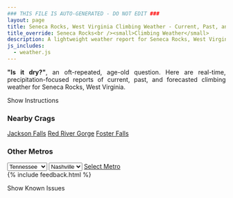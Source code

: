 ```yaml
---
### THIS FILE IS AUTO-GENERATED - DO NOT EDIT ###
layout: page
title: Seneca Rocks, West Virginia Climbing Weather - Current, Past, and Forecasted Report
title_override: Seneca Rocks<br /><small>Climbing Weather</small>
description: A lightweight weather report for Seneca Rocks, West Virginia. Optimized for slow internet connections.
js_includes:
  - weather.js
---
```


<section class="measure center lh-copy f5-ns f6 ph2 mv4" style="text-align: justify;">
<strong>"Is it dry?"</strong>, an oft-repeated, age-old question. Here are real-time,
precipitation-focused reports of current, past, and forecasted climbing weather for Seneca Rocks, West Virginia.
</section>

<p id="settings-toggle" class="mw5 b center tc hover-light-red black-70 pointer">Show Instructions</p>
<section id="settings" class="overflow-hidden" style="display:none;">
    <div class="mv2 ph2 center">
        <div class="fn f6 tc pv2">
            <p class="measure lh-copy center"><strong>Show/hide hourly forecasts</strong> by clicking the desired day.</p>
            <hr class="mw5 p0 mv2 o-60 b0 bt b--light-red light-red bg-light-red">
            <p class="measure lh-copy center"><strong>Current and Past conditions</strong> are measured by the nearest weather station. <strong>Forecast conditions</strong> are calculated and polled separately.</p>
            <hr class="mw5 p0 mv2 o-60 b0 bt b--light-red light-red bg-light-red">
            <p class="measure lh-copy center"><strong>Having issues?</strong> Try <a id="clear-cache" class="no-underline relative fancy-link light-red hover-light-red" href="#">clearing the local cache</a>.</p>
            <hr class="mw5 p0 mv2 o-60 b0 bt b--light-red light-red bg-light-red">
            <p class="measure lh-copy center">Weather data sourced from <a class="no-underline fancy-link relative light-red" target="_blank" href="https://www.weather.gov/documentation/services-web-api">weather.gov</a>.</p>
        </div>
    </div>
</section>
<section id="weather" data-crag="seneca-rocks-west-virginia" class="mv4-ns mv3 ph2 center"></section>
<section id="nearby" class="tc lh-copy">
  <h3>Nearby Crags</h3>
<a class="nowrap no-underline fancy-link relative light-red mh3" href="/crags/jackson-falls-illinois-weather.html">Jackson Falls</a>
<a class="nowrap no-underline fancy-link relative light-red mh3" href="/crags/red-river-gorge-kentucky-weather.html">Red River Gorge</a>
<a class="nowrap no-underline fancy-link relative light-red mh3" href="/crags/foster-falls-tennessee-weather.html">Foster Falls</a>
</section>
<section id="nearby" class="tc lh-copy">
  <h3>Other Metros</h3>
  <select class="ma1 bg-near-white pa2" id="stateSel">
    <option value="Texas">Texas</option>
    <option value="Washington">Washington</option>
    <option value="Colorado">Colorado</option>
    <option value="Tennessee" selected>Tennessee</option>
    <option value="Utah">Utah</option>
    <option value="California">California</option>
  </select>
  <select class="ma1 bg-near-white pa2" id="citySel">
    <option value="Nashville" selected>Nashville</option>
  </select>
  <a id="selectMetro" class="f6 link dim ph3 pv2 ma1 dib white bg-light-red" href="/crags/nashville-tennessee-weather.html">Select Metro</a>
  <script>
    var states = [];
    states["Texas"] = "Austin"
    states["Washington"] = "Seattle"
    states["Colorado"] = "Denver"
    states["Tennessee"] = "Nashville"
    states["Utah"] = "Salt Lake City"
    states["California"] = "San Francisco|Los Angeles"
  </script>
</section>
{% include feedback.html %}
<p id="issues-toggle" class="mw5 b center tc hover-light-red black-70 pointer">Show Known Issues</p>
<section id="issues" class="overflow-hidden tc f6">
</section>

<script>
  var weekly_LWX_14_57 = null
  var hourly_LWX_14_57 = {"@context":["https://geojson.org/geojson-ld/geojson-context.jsonld",{"@version":"1.1","wx":"https://api.weather.gov/ontology#","geo":"http://www.opengis.net/ont/geosparql#","unit":"http://codes.wmo.int/common/unit/","@vocab":"https://api.weather.gov/ontology#"}],"type":"Feature","geometry":{"type":"Polygon","coordinates":[[[-79.3972496,38.8393141],[-79.40051389999999,38.8173131],[-79.37227449999999,38.8147678],[-79.36900429999999,38.8367685],[-79.3972496,38.8393141]]]},"properties":{"updated":"2021-12-06T08:31:29+00:00","units":"us","forecastGenerator":"HourlyForecastGenerator","generatedAt":"2021-12-06T08:46:52+00:00","updateTime":"2021-12-06T08:31:29+00:00","validTimes":"2021-12-06T02:00:00+00:00/P7DT23H","elevation":{"unitCode":"wmoUnit:m","value":631.8504},"periods":[{"number":1,"name":"","startTime":"2021-12-06T03:00:00-05:00","endTime":"2021-12-06T04:00:00-05:00","isDaytime":false,"temperature":47,"temperatureUnit":"F","temperatureTrend":null,"windSpeed":"10 mph","windDirection":"S","icon":"https://api.weather.gov/icons/land/night/rain_showers,20?size=small","shortForecast":"Isolated Rain Showers","detailedForecast":""},{"number":2,"name":"","startTime":"2021-12-06T04:00:00-05:00","endTime":"2021-12-06T05:00:00-05:00","isDaytime":false,"temperature":48,"temperatureUnit":"F","temperatureTrend":null,"windSpeed":"10 mph","windDirection":"SW","icon":"https://api.weather.gov/icons/land/night/rain_showers,30?size=small","shortForecast":"Scattered Rain Showers","detailedForecast":""},{"number":3,"name":"","startTime":"2021-12-06T05:00:00-05:00","endTime":"2021-12-06T06:00:00-05:00","isDaytime":false,"temperature":49,"temperatureUnit":"F","temperatureTrend":null,"windSpeed":"10 mph","windDirection":"SW","icon":"https://api.weather.gov/icons/land/night/rain_showers,30?size=small","shortForecast":"Scattered Rain Showers","detailedForecast":""},{"number":4,"name":"","startTime":"2021-12-06T06:00:00-05:00","endTime":"2021-12-06T07:00:00-05:00","isDaytime":true,"temperature":50,"temperatureUnit":"F","temperatureTrend":null,"windSpeed":"10 mph","windDirection":"SW","icon":"https://api.weather.gov/icons/land/day/rain_showers,30?size=small","shortForecast":"Scattered Rain Showers","detailedForecast":""},{"number":5,"name":"","startTime":"2021-12-06T07:00:00-05:00","endTime":"2021-12-06T08:00:00-05:00","isDaytime":true,"temperature":52,"temperatureUnit":"F","temperatureTrend":null,"windSpeed":"10 mph","windDirection":"SW","icon":"https://api.weather.gov/icons/land/day/rain_showers,30?size=small","shortForecast":"Chance Rain Showers","detailedForecast":""},{"number":6,"name":"","startTime":"2021-12-06T08:00:00-05:00","endTime":"2021-12-06T09:00:00-05:00","isDaytime":true,"temperature":53,"temperatureUnit":"F","temperatureTrend":null,"windSpeed":"13 mph","windDirection":"SW","icon":"https://api.weather.gov/icons/land/day/rain_showers,30?size=small","shortForecast":"Chance Rain Showers","detailedForecast":""},{"number":7,"name":"","startTime":"2021-12-06T09:00:00-05:00","endTime":"2021-12-06T10:00:00-05:00","isDaytime":true,"temperature":55,"temperatureUnit":"F","temperatureTrend":null,"windSpeed":"15 mph","windDirection":"SW","icon":"https://api.weather.gov/icons/land/day/rain_showers,30?size=small","shortForecast":"Chance Rain Showers","detailedForecast":""},{"number":8,"name":"","startTime":"2021-12-06T10:00:00-05:00","endTime":"2021-12-06T11:00:00-05:00","isDaytime":true,"temperature":57,"temperatureUnit":"F","temperatureTrend":null,"windSpeed":"16 mph","windDirection":"SW","icon":"https://api.weather.gov/icons/land/day/rain_showers,80?size=small","shortForecast":"Rain Showers","detailedForecast":""},{"number":9,"name":"","startTime":"2021-12-06T11:00:00-05:00","endTime":"2021-12-06T12:00:00-05:00","isDaytime":true,"temperature":60,"temperatureUnit":"F","temperatureTrend":null,"windSpeed":"16 mph","windDirection":"SW","icon":"https://api.weather.gov/icons/land/day/rain_showers,80?size=small","shortForecast":"Rain Showers","detailedForecast":""},{"number":10,"name":"","startTime":"2021-12-06T12:00:00-05:00","endTime":"2021-12-06T13:00:00-05:00","isDaytime":true,"temperature":61,"temperatureUnit":"F","temperatureTrend":null,"windSpeed":"15 mph","windDirection":"SW","icon":"https://api.weather.gov/icons/land/day/rain_showers,80?size=small","shortForecast":"Rain Showers","detailedForecast":""},{"number":11,"name":"","startTime":"2021-12-06T13:00:00-05:00","endTime":"2021-12-06T14:00:00-05:00","isDaytime":true,"temperature":61,"temperatureUnit":"F","temperatureTrend":null,"windSpeed":"14 mph","windDirection":"SW","icon":"https://api.weather.gov/icons/land/day/rain_showers,80?size=small","shortForecast":"Rain Showers","detailedForecast":""},{"number":12,"name":"","startTime":"2021-12-06T14:00:00-05:00","endTime":"2021-12-06T15:00:00-05:00","isDaytime":true,"temperature":58,"temperatureUnit":"F","temperatureTrend":null,"windSpeed":"14 mph","windDirection":"W","icon":"https://api.weather.gov/icons/land/day/rain_showers,80?size=small","shortForecast":"Rain Showers","detailedForecast":""},{"number":13,"name":"","startTime":"2021-12-06T15:00:00-05:00","endTime":"2021-12-06T16:00:00-05:00","isDaytime":true,"temperature":54,"temperatureUnit":"F","temperatureTrend":null,"windSpeed":"14 mph","windDirection":"W","icon":"https://api.weather.gov/icons/land/day/rain_showers,80?size=small","shortForecast":"Rain Showers","detailedForecast":""},{"number":14,"name":"","startTime":"2021-12-06T16:00:00-05:00","endTime":"2021-12-06T17:00:00-05:00","isDaytime":true,"temperature":49,"temperatureUnit":"F","temperatureTrend":null,"windSpeed":"15 mph","windDirection":"W","icon":"https://api.weather.gov/icons/land/day/rain_showers,60?size=small","shortForecast":"Rain Showers Likely","detailedForecast":""},{"number":15,"name":"","startTime":"2021-12-06T17:00:00-05:00","endTime":"2021-12-06T18:00:00-05:00","isDaytime":true,"temperature":45,"temperatureUnit":"F","temperatureTrend":null,"windSpeed":"16 mph","windDirection":"W","icon":"https://api.weather.gov/icons/land/day/rain_showers?size=small","shortForecast":"Rain Showers Likely","detailedForecast":""},{"number":16,"name":"","startTime":"2021-12-06T18:00:00-05:00","endTime":"2021-12-06T19:00:00-05:00","isDaytime":false,"temperature":41,"temperatureUnit":"F","temperatureTrend":null,"windSpeed":"17 mph","windDirection":"W","icon":"https://api.weather.gov/icons/land/night/rain_showers?size=small","shortForecast":"Rain Showers Likely","detailedForecast":""},{"number":17,"name":"","startTime":"2021-12-06T19:00:00-05:00","endTime":"2021-12-06T20:00:00-05:00","isDaytime":false,"temperature":38,"temperatureUnit":"F","temperatureTrend":null,"windSpeed":"17 mph","windDirection":"W","icon":"https://api.weather.gov/icons/land/night/snow?size=small","shortForecast":"Chance Rain And Snow Showers","detailedForecast":""},{"number":18,"name":"","startTime":"2021-12-06T20:00:00-05:00","endTime":"2021-12-06T21:00:00-05:00","isDaytime":false,"temperature":36,"temperatureUnit":"F","temperatureTrend":null,"windSpeed":"17 mph","windDirection":"W","icon":"https://api.weather.gov/icons/land/night/snow?size=small","shortForecast":"Chance Rain And Snow Showers","detailedForecast":""},{"number":19,"name":"","startTime":"2021-12-06T21:00:00-05:00","endTime":"2021-12-06T22:00:00-05:00","isDaytime":false,"temperature":34,"temperatureUnit":"F","temperatureTrend":null,"windSpeed":"16 mph","windDirection":"W","icon":"https://api.weather.gov/icons/land/night/snow?size=small","shortForecast":"Chance Rain And Snow Showers","detailedForecast":""},{"number":20,"name":"","startTime":"2021-12-06T22:00:00-05:00","endTime":"2021-12-06T23:00:00-05:00","isDaytime":false,"temperature":32,"temperatureUnit":"F","temperatureTrend":null,"windSpeed":"15 mph","windDirection":"W","icon":"https://api.weather.gov/icons/land/night/snow?size=small","shortForecast":"Chance Snow Showers","detailedForecast":""},{"number":21,"name":"","startTime":"2021-12-06T23:00:00-05:00","endTime":"2021-12-07T00:00:00-05:00","isDaytime":false,"temperature":30,"temperatureUnit":"F","temperatureTrend":null,"windSpeed":"14 mph","windDirection":"W","icon":"https://api.weather.gov/icons/land/night/snow?size=small","shortForecast":"Chance Snow Showers","detailedForecast":""},{"number":22,"name":"","startTime":"2021-12-07T00:00:00-05:00","endTime":"2021-12-07T01:00:00-05:00","isDaytime":false,"temperature":29,"temperatureUnit":"F","temperatureTrend":null,"windSpeed":"13 mph","windDirection":"W","icon":"https://api.weather.gov/icons/land/night/sct?size=small","shortForecast":"Partly Cloudy","detailedForecast":""},{"number":23,"name":"","startTime":"2021-12-07T01:00:00-05:00","endTime":"2021-12-07T02:00:00-05:00","isDaytime":false,"temperature":29,"temperatureUnit":"F","temperatureTrend":null,"windSpeed":"12 mph","windDirection":"W","icon":"https://api.weather.gov/icons/land/night/sct?size=small","shortForecast":"Partly Cloudy","detailedForecast":""},{"number":24,"name":"","startTime":"2021-12-07T02:00:00-05:00","endTime":"2021-12-07T03:00:00-05:00","isDaytime":false,"temperature":28,"temperatureUnit":"F","temperatureTrend":null,"windSpeed":"10 mph","windDirection":"W","icon":"https://api.weather.gov/icons/land/night/sct?size=small","shortForecast":"Partly Cloudy","detailedForecast":""},{"number":25,"name":"","startTime":"2021-12-07T03:00:00-05:00","endTime":"2021-12-07T04:00:00-05:00","isDaytime":false,"temperature":26,"temperatureUnit":"F","temperatureTrend":null,"windSpeed":"9 mph","windDirection":"W","icon":"https://api.weather.gov/icons/land/night/sct?size=small","shortForecast":"Partly Cloudy","detailedForecast":""},{"number":26,"name":"","startTime":"2021-12-07T04:00:00-05:00","endTime":"2021-12-07T05:00:00-05:00","isDaytime":false,"temperature":25,"temperatureUnit":"F","temperatureTrend":null,"windSpeed":"8 mph","windDirection":"W","icon":"https://api.weather.gov/icons/land/night/sct?size=small","shortForecast":"Partly Cloudy","detailedForecast":""},{"number":27,"name":"","startTime":"2021-12-07T05:00:00-05:00","endTime":"2021-12-07T06:00:00-05:00","isDaytime":false,"temperature":24,"temperatureUnit":"F","temperatureTrend":null,"windSpeed":"6 mph","windDirection":"W","icon":"https://api.weather.gov/icons/land/night/bkn?size=small","shortForecast":"Mostly Cloudy","detailedForecast":""},{"number":28,"name":"","startTime":"2021-12-07T06:00:00-05:00","endTime":"2021-12-07T07:00:00-05:00","isDaytime":true,"temperature":24,"temperatureUnit":"F","temperatureTrend":null,"windSpeed":"5 mph","windDirection":"W","icon":"https://api.weather.gov/icons/land/day/bkn?size=small","shortForecast":"Partly Sunny","detailedForecast":""},{"number":29,"name":"","startTime":"2021-12-07T07:00:00-05:00","endTime":"2021-12-07T08:00:00-05:00","isDaytime":true,"temperature":24,"temperatureUnit":"F","temperatureTrend":null,"windSpeed":"3 mph","windDirection":"W","icon":"https://api.weather.gov/icons/land/day/sct?size=small","shortForecast":"Mostly Sunny","detailedForecast":""},{"number":30,"name":"","startTime":"2021-12-07T08:00:00-05:00","endTime":"2021-12-07T09:00:00-05:00","isDaytime":true,"temperature":25,"temperatureUnit":"F","temperatureTrend":null,"windSpeed":"3 mph","windDirection":"W","icon":"https://api.weather.gov/icons/land/day/bkn?size=small","shortForecast":"Partly Sunny","detailedForecast":""},{"number":31,"name":"","startTime":"2021-12-07T09:00:00-05:00","endTime":"2021-12-07T10:00:00-05:00","isDaytime":true,"temperature":27,"temperatureUnit":"F","temperatureTrend":null,"windSpeed":"5 mph","windDirection":"W","icon":"https://api.weather.gov/icons/land/day/bkn?size=small","shortForecast":"Partly Sunny","detailedForecast":""},{"number":32,"name":"","startTime":"2021-12-07T10:00:00-05:00","endTime":"2021-12-07T11:00:00-05:00","isDaytime":true,"temperature":29,"temperatureUnit":"F","temperatureTrend":null,"windSpeed":"6 mph","windDirection":"W","icon":"https://api.weather.gov/icons/land/day/bkn?size=small","shortForecast":"Partly Sunny","detailedForecast":""},{"number":33,"name":"","startTime":"2021-12-07T11:00:00-05:00","endTime":"2021-12-07T12:00:00-05:00","isDaytime":true,"temperature":31,"temperatureUnit":"F","temperatureTrend":null,"windSpeed":"6 mph","windDirection":"W","icon":"https://api.weather.gov/icons/land/day/bkn?size=small","shortForecast":"Partly Sunny","detailedForecast":""},{"number":34,"name":"","startTime":"2021-12-07T12:00:00-05:00","endTime":"2021-12-07T13:00:00-05:00","isDaytime":true,"temperature":32,"temperatureUnit":"F","temperatureTrend":null,"windSpeed":"6 mph","windDirection":"W","icon":"https://api.weather.gov/icons/land/day/bkn?size=small","shortForecast":"Partly Sunny","detailedForecast":""},{"number":35,"name":"","startTime":"2021-12-07T13:00:00-05:00","endTime":"2021-12-07T14:00:00-05:00","isDaytime":true,"temperature":33,"temperatureUnit":"F","temperatureTrend":null,"windSpeed":"6 mph","windDirection":"W","icon":"https://api.weather.gov/icons/land/day/bkn?size=small","shortForecast":"Partly Sunny","detailedForecast":""},{"number":36,"name":"","startTime":"2021-12-07T14:00:00-05:00","endTime":"2021-12-07T15:00:00-05:00","isDaytime":true,"temperature":34,"temperatureUnit":"F","temperatureTrend":null,"windSpeed":"6 mph","windDirection":"W","icon":"https://api.weather.gov/icons/land/day/bkn?size=small","shortForecast":"Partly Sunny","detailedForecast":""},{"number":37,"name":"","startTime":"2021-12-07T15:00:00-05:00","endTime":"2021-12-07T16:00:00-05:00","isDaytime":true,"temperature":34,"temperatureUnit":"F","temperatureTrend":null,"windSpeed":"6 mph","windDirection":"W","icon":"https://api.weather.gov/icons/land/day/bkn?size=small","shortForecast":"Partly Sunny","detailedForecast":""},{"number":38,"name":"","startTime":"2021-12-07T16:00:00-05:00","endTime":"2021-12-07T17:00:00-05:00","isDaytime":true,"temperature":33,"temperatureUnit":"F","temperatureTrend":null,"windSpeed":"5 mph","windDirection":"W","icon":"https://api.weather.gov/icons/land/day/bkn?size=small","shortForecast":"Partly Sunny","detailedForecast":""},{"number":39,"name":"","startTime":"2021-12-07T17:00:00-05:00","endTime":"2021-12-07T18:00:00-05:00","isDaytime":true,"temperature":31,"temperatureUnit":"F","temperatureTrend":null,"windSpeed":"3 mph","windDirection":"W","icon":"https://api.weather.gov/icons/land/day/bkn?size=small","shortForecast":"Partly Sunny","detailedForecast":""},{"number":40,"name":"","startTime":"2021-12-07T18:00:00-05:00","endTime":"2021-12-07T19:00:00-05:00","isDaytime":false,"temperature":30,"temperatureUnit":"F","temperatureTrend":null,"windSpeed":"2 mph","windDirection":"W","icon":"https://api.weather.gov/icons/land/night/bkn?size=small","shortForecast":"Mostly Cloudy","detailedForecast":""},{"number":41,"name":"","startTime":"2021-12-07T19:00:00-05:00","endTime":"2021-12-07T20:00:00-05:00","isDaytime":false,"temperature":29,"temperatureUnit":"F","temperatureTrend":null,"windSpeed":"1 mph","windDirection":"W","icon":"https://api.weather.gov/icons/land/night/bkn?size=small","shortForecast":"Mostly Cloudy","detailedForecast":""},{"number":42,"name":"","startTime":"2021-12-07T20:00:00-05:00","endTime":"2021-12-07T21:00:00-05:00","isDaytime":false,"temperature":28,"temperatureUnit":"F","temperatureTrend":null,"windSpeed":"1 mph","windDirection":"W","icon":"https://api.weather.gov/icons/land/night/bkn?size=small","shortForecast":"Mostly Cloudy","detailedForecast":""},{"number":43,"name":"","startTime":"2021-12-07T21:00:00-05:00","endTime":"2021-12-07T22:00:00-05:00","isDaytime":false,"temperature":28,"temperatureUnit":"F","temperatureTrend":null,"windSpeed":"1 mph","windDirection":"SW","icon":"https://api.weather.gov/icons/land/night/bkn?size=small","shortForecast":"Mostly Cloudy","detailedForecast":""},{"number":44,"name":"","startTime":"2021-12-07T22:00:00-05:00","endTime":"2021-12-07T23:00:00-05:00","isDaytime":false,"temperature":28,"temperatureUnit":"F","temperatureTrend":null,"windSpeed":"1 mph","windDirection":"SW","icon":"https://api.weather.gov/icons/land/night/bkn?size=small","shortForecast":"Mostly Cloudy","detailedForecast":""},{"number":45,"name":"","startTime":"2021-12-07T23:00:00-05:00","endTime":"2021-12-08T00:00:00-05:00","isDaytime":false,"temperature":28,"temperatureUnit":"F","temperatureTrend":null,"windSpeed":"1 mph","windDirection":"S","icon":"https://api.weather.gov/icons/land/night/bkn?size=small","shortForecast":"Mostly Cloudy","detailedForecast":""},{"number":46,"name":"","startTime":"2021-12-08T00:00:00-05:00","endTime":"2021-12-08T01:00:00-05:00","isDaytime":false,"temperature":28,"temperatureUnit":"F","temperatureTrend":null,"windSpeed":"1 mph","windDirection":"S","icon":"https://api.weather.gov/icons/land/night/bkn?size=small","shortForecast":"Mostly Cloudy","detailedForecast":""},{"number":47,"name":"","startTime":"2021-12-08T01:00:00-05:00","endTime":"2021-12-08T02:00:00-05:00","isDaytime":false,"temperature":28,"temperatureUnit":"F","temperatureTrend":null,"windSpeed":"1 mph","windDirection":"SE","icon":"https://api.weather.gov/icons/land/night/snow?size=small","shortForecast":"Chance Light Snow","detailedForecast":""},{"number":48,"name":"","startTime":"2021-12-08T02:00:00-05:00","endTime":"2021-12-08T03:00:00-05:00","isDaytime":false,"temperature":28,"temperatureUnit":"F","temperatureTrend":null,"windSpeed":"1 mph","windDirection":"SE","icon":"https://api.weather.gov/icons/land/night/snow?size=small","shortForecast":"Chance Light Snow","detailedForecast":""},{"number":49,"name":"","startTime":"2021-12-08T03:00:00-05:00","endTime":"2021-12-08T04:00:00-05:00","isDaytime":false,"temperature":28,"temperatureUnit":"F","temperatureTrend":null,"windSpeed":"1 mph","windDirection":"SE","icon":"https://api.weather.gov/icons/land/night/snow?size=small","shortForecast":"Chance Light Snow","detailedForecast":""},{"number":50,"name":"","startTime":"2021-12-08T04:00:00-05:00","endTime":"2021-12-08T05:00:00-05:00","isDaytime":false,"temperature":28,"temperatureUnit":"F","temperatureTrend":null,"windSpeed":"1 mph","windDirection":"SE","icon":"https://api.weather.gov/icons/land/night/snow?size=small","shortForecast":"Chance Light Snow","detailedForecast":""},{"number":51,"name":"","startTime":"2021-12-08T05:00:00-05:00","endTime":"2021-12-08T06:00:00-05:00","isDaytime":false,"temperature":28,"temperatureUnit":"F","temperatureTrend":null,"windSpeed":"1 mph","windDirection":"SE","icon":"https://api.weather.gov/icons/land/night/snow?size=small","shortForecast":"Chance Light Snow","detailedForecast":""},{"number":52,"name":"","startTime":"2021-12-08T06:00:00-05:00","endTime":"2021-12-08T07:00:00-05:00","isDaytime":true,"temperature":28,"temperatureUnit":"F","temperatureTrend":null,"windSpeed":"1 mph","windDirection":"SE","icon":"https://api.weather.gov/icons/land/day/snow?size=small","shortForecast":"Chance Light Snow","detailedForecast":""},{"number":53,"name":"","startTime":"2021-12-08T07:00:00-05:00","endTime":"2021-12-08T08:00:00-05:00","isDaytime":true,"temperature":28,"temperatureUnit":"F","temperatureTrend":null,"windSpeed":"1 mph","windDirection":"SE","icon":"https://api.weather.gov/icons/land/day/snow?size=small","shortForecast":"Light Snow Likely","detailedForecast":""},{"number":54,"name":"","startTime":"2021-12-08T08:00:00-05:00","endTime":"2021-12-08T09:00:00-05:00","isDaytime":true,"temperature":29,"temperatureUnit":"F","temperatureTrend":null,"windSpeed":"2 mph","windDirection":"SE","icon":"https://api.weather.gov/icons/land/day/snow?size=small","shortForecast":"Light Snow Likely","detailedForecast":""},{"number":55,"name":"","startTime":"2021-12-08T09:00:00-05:00","endTime":"2021-12-08T10:00:00-05:00","isDaytime":true,"temperature":30,"temperatureUnit":"F","temperatureTrend":null,"windSpeed":"3 mph","windDirection":"SE","icon":"https://api.weather.gov/icons/land/day/snow?size=small","shortForecast":"Light Snow Likely","detailedForecast":""},{"number":56,"name":"","startTime":"2021-12-08T10:00:00-05:00","endTime":"2021-12-08T11:00:00-05:00","isDaytime":true,"temperature":32,"temperatureUnit":"F","temperatureTrend":null,"windSpeed":"3 mph","windDirection":"S","icon":"https://api.weather.gov/icons/land/day/snow?size=small","shortForecast":"Rain And Snow Likely","detailedForecast":""},{"number":57,"name":"","startTime":"2021-12-08T11:00:00-05:00","endTime":"2021-12-08T12:00:00-05:00","isDaytime":true,"temperature":33,"temperatureUnit":"F","temperatureTrend":null,"windSpeed":"3 mph","windDirection":"S","icon":"https://api.weather.gov/icons/land/day/snow?size=small","shortForecast":"Rain And Snow Likely","detailedForecast":""},{"number":58,"name":"","startTime":"2021-12-08T12:00:00-05:00","endTime":"2021-12-08T13:00:00-05:00","isDaytime":true,"temperature":34,"temperatureUnit":"F","temperatureTrend":null,"windSpeed":"3 mph","windDirection":"SW","icon":"https://api.weather.gov/icons/land/day/snow?size=small","shortForecast":"Rain And Snow Likely","detailedForecast":""},{"number":59,"name":"","startTime":"2021-12-08T13:00:00-05:00","endTime":"2021-12-08T14:00:00-05:00","isDaytime":true,"temperature":35,"temperatureUnit":"F","temperatureTrend":null,"windSpeed":"3 mph","windDirection":"W","icon":"https://api.weather.gov/icons/land/day/snow?size=small","shortForecast":"Chance Rain And Snow","detailedForecast":""},{"number":60,"name":"","startTime":"2021-12-08T14:00:00-05:00","endTime":"2021-12-08T15:00:00-05:00","isDaytime":true,"temperature":36,"temperatureUnit":"F","temperatureTrend":null,"windSpeed":"3 mph","windDirection":"W","icon":"https://api.weather.gov/icons/land/day/snow?size=small","shortForecast":"Chance Rain And Snow","detailedForecast":""},{"number":61,"name":"","startTime":"2021-12-08T15:00:00-05:00","endTime":"2021-12-08T16:00:00-05:00","isDaytime":true,"temperature":36,"temperatureUnit":"F","temperatureTrend":null,"windSpeed":"5 mph","windDirection":"W","icon":"https://api.weather.gov/icons/land/day/snow?size=small","shortForecast":"Chance Rain And Snow","detailedForecast":""},{"number":62,"name":"","startTime":"2021-12-08T16:00:00-05:00","endTime":"2021-12-08T17:00:00-05:00","isDaytime":true,"temperature":35,"temperatureUnit":"F","temperatureTrend":null,"windSpeed":"5 mph","windDirection":"NW","icon":"https://api.weather.gov/icons/land/day/snow?size=small","shortForecast":"Chance Rain And Snow","detailedForecast":""},{"number":63,"name":"","startTime":"2021-12-08T17:00:00-05:00","endTime":"2021-12-08T18:00:00-05:00","isDaytime":true,"temperature":34,"temperatureUnit":"F","temperatureTrend":null,"windSpeed":"3 mph","windDirection":"NW","icon":"https://api.weather.gov/icons/land/day/snow?size=small","shortForecast":"Chance Rain And Snow","detailedForecast":""},{"number":64,"name":"","startTime":"2021-12-08T18:00:00-05:00","endTime":"2021-12-08T19:00:00-05:00","isDaytime":false,"temperature":33,"temperatureUnit":"F","temperatureTrend":null,"windSpeed":"2 mph","windDirection":"NW","icon":"https://api.weather.gov/icons/land/night/snow?size=small","shortForecast":"Chance Rain And Snow","detailedForecast":""},{"number":65,"name":"","startTime":"2021-12-08T19:00:00-05:00","endTime":"2021-12-08T20:00:00-05:00","isDaytime":false,"temperature":31,"temperatureUnit":"F","temperatureTrend":null,"windSpeed":"2 mph","windDirection":"NW","icon":"https://api.weather.gov/icons/land/night/sct?size=small","shortForecast":"Partly Cloudy","detailedForecast":""},{"number":66,"name":"","startTime":"2021-12-08T20:00:00-05:00","endTime":"2021-12-08T21:00:00-05:00","isDaytime":false,"temperature":29,"temperatureUnit":"F","temperatureTrend":null,"windSpeed":"3 mph","windDirection":"NW","icon":"https://api.weather.gov/icons/land/night/sct?size=small","shortForecast":"Partly Cloudy","detailedForecast":""},{"number":67,"name":"","startTime":"2021-12-08T21:00:00-05:00","endTime":"2021-12-08T22:00:00-05:00","isDaytime":false,"temperature":28,"temperatureUnit":"F","temperatureTrend":null,"windSpeed":"5 mph","windDirection":"W","icon":"https://api.weather.gov/icons/land/night/sct?size=small","shortForecast":"Partly Cloudy","detailedForecast":""},{"number":68,"name":"","startTime":"2021-12-08T22:00:00-05:00","endTime":"2021-12-08T23:00:00-05:00","isDaytime":false,"temperature":27,"temperatureUnit":"F","temperatureTrend":null,"windSpeed":"6 mph","windDirection":"W","icon":"https://api.weather.gov/icons/land/night/sct?size=small","shortForecast":"Partly Cloudy","detailedForecast":""},{"number":69,"name":"","startTime":"2021-12-08T23:00:00-05:00","endTime":"2021-12-09T00:00:00-05:00","isDaytime":false,"temperature":26,"temperatureUnit":"F","temperatureTrend":null,"windSpeed":"6 mph","windDirection":"W","icon":"https://api.weather.gov/icons/land/night/sct?size=small","shortForecast":"Partly Cloudy","detailedForecast":""},{"number":70,"name":"","startTime":"2021-12-09T00:00:00-05:00","endTime":"2021-12-09T01:00:00-05:00","isDaytime":false,"temperature":26,"temperatureUnit":"F","temperatureTrend":null,"windSpeed":"6 mph","windDirection":"W","icon":"https://api.weather.gov/icons/land/night/sct?size=small","shortForecast":"Partly Cloudy","detailedForecast":""},{"number":71,"name":"","startTime":"2021-12-09T01:00:00-05:00","endTime":"2021-12-09T02:00:00-05:00","isDaytime":false,"temperature":25,"temperatureUnit":"F","temperatureTrend":null,"windSpeed":"6 mph","windDirection":"W","icon":"https://api.weather.gov/icons/land/night/sct?size=small","shortForecast":"Partly Cloudy","detailedForecast":""},{"number":72,"name":"","startTime":"2021-12-09T02:00:00-05:00","endTime":"2021-12-09T03:00:00-05:00","isDaytime":false,"temperature":24,"temperatureUnit":"F","temperatureTrend":null,"windSpeed":"6 mph","windDirection":"W","icon":"https://api.weather.gov/icons/land/night/sct?size=small","shortForecast":"Partly Cloudy","detailedForecast":""},{"number":73,"name":"","startTime":"2021-12-09T03:00:00-05:00","endTime":"2021-12-09T04:00:00-05:00","isDaytime":false,"temperature":23,"temperatureUnit":"F","temperatureTrend":null,"windSpeed":"6 mph","windDirection":"W","icon":"https://api.weather.gov/icons/land/night/sct?size=small","shortForecast":"Partly Cloudy","detailedForecast":""},{"number":74,"name":"","startTime":"2021-12-09T04:00:00-05:00","endTime":"2021-12-09T05:00:00-05:00","isDaytime":false,"temperature":23,"temperatureUnit":"F","temperatureTrend":null,"windSpeed":"6 mph","windDirection":"W","icon":"https://api.weather.gov/icons/land/night/sct?size=small","shortForecast":"Partly Cloudy","detailedForecast":""},{"number":75,"name":"","startTime":"2021-12-09T05:00:00-05:00","endTime":"2021-12-09T06:00:00-05:00","isDaytime":false,"temperature":23,"temperatureUnit":"F","temperatureTrend":null,"windSpeed":"6 mph","windDirection":"W","icon":"https://api.weather.gov/icons/land/night/sct?size=small","shortForecast":"Partly Cloudy","detailedForecast":""},{"number":76,"name":"","startTime":"2021-12-09T06:00:00-05:00","endTime":"2021-12-09T07:00:00-05:00","isDaytime":true,"temperature":24,"temperatureUnit":"F","temperatureTrend":null,"windSpeed":"5 mph","windDirection":"SW","icon":"https://api.weather.gov/icons/land/day/sct?size=small","shortForecast":"Mostly Sunny","detailedForecast":""},{"number":77,"name":"","startTime":"2021-12-09T07:00:00-05:00","endTime":"2021-12-09T08:00:00-05:00","isDaytime":true,"temperature":24,"temperatureUnit":"F","temperatureTrend":null,"windSpeed":"9 mph","windDirection":"SW","icon":"https://api.weather.gov/icons/land/day/sct?size=small","shortForecast":"Mostly Sunny","detailedForecast":""},{"number":78,"name":"","startTime":"2021-12-09T08:00:00-05:00","endTime":"2021-12-09T09:00:00-05:00","isDaytime":true,"temperature":28,"temperatureUnit":"F","temperatureTrend":null,"windSpeed":"8 mph","windDirection":"SW","icon":"https://api.weather.gov/icons/land/day/sct?size=small","shortForecast":"Mostly Sunny","detailedForecast":""},{"number":79,"name":"","startTime":"2021-12-09T09:00:00-05:00","endTime":"2021-12-09T10:00:00-05:00","isDaytime":true,"temperature":31,"temperatureUnit":"F","temperatureTrend":null,"windSpeed":"8 mph","windDirection":"S","icon":"https://api.weather.gov/icons/land/day/sct?size=small","shortForecast":"Mostly Sunny","detailedForecast":""},{"number":80,"name":"","startTime":"2021-12-09T10:00:00-05:00","endTime":"2021-12-09T11:00:00-05:00","isDaytime":true,"temperature":34,"temperatureUnit":"F","temperatureTrend":null,"windSpeed":"8 mph","windDirection":"SE","icon":"https://api.weather.gov/icons/land/day/bkn?size=small","shortForecast":"Partly Sunny","detailedForecast":""},{"number":81,"name":"","startTime":"2021-12-09T11:00:00-05:00","endTime":"2021-12-09T12:00:00-05:00","isDaytime":true,"temperature":37,"temperatureUnit":"F","temperatureTrend":null,"windSpeed":"8 mph","windDirection":"SE","icon":"https://api.weather.gov/icons/land/day/bkn?size=small","shortForecast":"Partly Sunny","detailedForecast":""},{"number":82,"name":"","startTime":"2021-12-09T12:00:00-05:00","endTime":"2021-12-09T13:00:00-05:00","isDaytime":true,"temperature":39,"temperatureUnit":"F","temperatureTrend":null,"windSpeed":"9 mph","windDirection":"S","icon":"https://api.weather.gov/icons/land/day/bkn?size=small","shortForecast":"Partly Sunny","detailedForecast":""},{"number":83,"name":"","startTime":"2021-12-09T13:00:00-05:00","endTime":"2021-12-09T14:00:00-05:00","isDaytime":true,"temperature":40,"temperatureUnit":"F","temperatureTrend":null,"windSpeed":"10 mph","windDirection":"S","icon":"https://api.weather.gov/icons/land/day/bkn?size=small","shortForecast":"Partly Sunny","detailedForecast":""},{"number":84,"name":"","startTime":"2021-12-09T14:00:00-05:00","endTime":"2021-12-09T15:00:00-05:00","isDaytime":true,"temperature":40,"temperatureUnit":"F","temperatureTrend":null,"windSpeed":"10 mph","windDirection":"S","icon":"https://api.weather.gov/icons/land/day/bkn?size=small","shortForecast":"Partly Sunny","detailedForecast":""},{"number":85,"name":"","startTime":"2021-12-09T15:00:00-05:00","endTime":"2021-12-09T16:00:00-05:00","isDaytime":true,"temperature":40,"temperatureUnit":"F","temperatureTrend":null,"windSpeed":"12 mph","windDirection":"S","icon":"https://api.weather.gov/icons/land/day/bkn?size=small","shortForecast":"Partly Sunny","detailedForecast":""},{"number":86,"name":"","startTime":"2021-12-09T16:00:00-05:00","endTime":"2021-12-09T17:00:00-05:00","isDaytime":true,"temperature":39,"temperatureUnit":"F","temperatureTrend":null,"windSpeed":"12 mph","windDirection":"S","icon":"https://api.weather.gov/icons/land/day/bkn?size=small","shortForecast":"Partly Sunny","detailedForecast":""},{"number":87,"name":"","startTime":"2021-12-09T17:00:00-05:00","endTime":"2021-12-09T18:00:00-05:00","isDaytime":true,"temperature":37,"temperatureUnit":"F","temperatureTrend":null,"windSpeed":"13 mph","windDirection":"S","icon":"https://api.weather.gov/icons/land/day/bkn?size=small","shortForecast":"Partly Sunny","detailedForecast":""},{"number":88,"name":"","startTime":"2021-12-09T18:00:00-05:00","endTime":"2021-12-09T19:00:00-05:00","isDaytime":false,"temperature":35,"temperatureUnit":"F","temperatureTrend":null,"windSpeed":"14 mph","windDirection":"S","icon":"https://api.weather.gov/icons/land/night/bkn?size=small","shortForecast":"Mostly Cloudy","detailedForecast":""},{"number":89,"name":"","startTime":"2021-12-09T19:00:00-05:00","endTime":"2021-12-09T20:00:00-05:00","isDaytime":false,"temperature":34,"temperatureUnit":"F","temperatureTrend":null,"windSpeed":"15 mph","windDirection":"S","icon":"https://api.weather.gov/icons/land/night/snow?size=small","shortForecast":"Chance Rain And Snow","detailedForecast":""},{"number":90,"name":"","startTime":"2021-12-09T20:00:00-05:00","endTime":"2021-12-09T21:00:00-05:00","isDaytime":false,"temperature":34,"temperatureUnit":"F","temperatureTrend":null,"windSpeed":"16 mph","windDirection":"S","icon":"https://api.weather.gov/icons/land/night/snow?size=small","shortForecast":"Chance Rain And Snow","detailedForecast":""},{"number":91,"name":"","startTime":"2021-12-09T21:00:00-05:00","endTime":"2021-12-09T22:00:00-05:00","isDaytime":false,"temperature":34,"temperatureUnit":"F","temperatureTrend":null,"windSpeed":"17 mph","windDirection":"S","icon":"https://api.weather.gov/icons/land/night/snow?size=small","shortForecast":"Chance Rain And Snow","detailedForecast":""},{"number":92,"name":"","startTime":"2021-12-09T22:00:00-05:00","endTime":"2021-12-09T23:00:00-05:00","isDaytime":false,"temperature":35,"temperatureUnit":"F","temperatureTrend":null,"windSpeed":"17 mph","windDirection":"S","icon":"https://api.weather.gov/icons/land/night/snow?size=small","shortForecast":"Chance Rain And Snow","detailedForecast":""},{"number":93,"name":"","startTime":"2021-12-09T23:00:00-05:00","endTime":"2021-12-10T00:00:00-05:00","isDaytime":false,"temperature":36,"temperatureUnit":"F","temperatureTrend":null,"windSpeed":"17 mph","windDirection":"S","icon":"https://api.weather.gov/icons/land/night/snow?size=small","shortForecast":"Chance Rain And Snow","detailedForecast":""},{"number":94,"name":"","startTime":"2021-12-10T00:00:00-05:00","endTime":"2021-12-10T01:00:00-05:00","isDaytime":false,"temperature":37,"temperatureUnit":"F","temperatureTrend":null,"windSpeed":"16 mph","windDirection":"SW","icon":"https://api.weather.gov/icons/land/night/rain?size=small","shortForecast":"Chance Light Rain","detailedForecast":""},{"number":95,"name":"","startTime":"2021-12-10T01:00:00-05:00","endTime":"2021-12-10T02:00:00-05:00","isDaytime":false,"temperature":38,"temperatureUnit":"F","temperatureTrend":null,"windSpeed":"16 mph","windDirection":"SW","icon":"https://api.weather.gov/icons/land/night/rain?size=small","shortForecast":"Chance Light Rain","detailedForecast":""},{"number":96,"name":"","startTime":"2021-12-10T02:00:00-05:00","endTime":"2021-12-10T03:00:00-05:00","isDaytime":false,"temperature":39,"temperatureUnit":"F","temperatureTrend":null,"windSpeed":"16 mph","windDirection":"SW","icon":"https://api.weather.gov/icons/land/night/rain?size=small","shortForecast":"Chance Light Rain","detailedForecast":""},{"number":97,"name":"","startTime":"2021-12-10T03:00:00-05:00","endTime":"2021-12-10T04:00:00-05:00","isDaytime":false,"temperature":39,"temperatureUnit":"F","temperatureTrend":null,"windSpeed":"16 mph","windDirection":"SW","icon":"https://api.weather.gov/icons/land/night/rain?size=small","shortForecast":"Chance Light Rain","detailedForecast":""},{"number":98,"name":"","startTime":"2021-12-10T04:00:00-05:00","endTime":"2021-12-10T05:00:00-05:00","isDaytime":false,"temperature":40,"temperatureUnit":"F","temperatureTrend":null,"windSpeed":"16 mph","windDirection":"SW","icon":"https://api.weather.gov/icons/land/night/rain?size=small","shortForecast":"Chance Light Rain","detailedForecast":""},{"number":99,"name":"","startTime":"2021-12-10T05:00:00-05:00","endTime":"2021-12-10T06:00:00-05:00","isDaytime":false,"temperature":40,"temperatureUnit":"F","temperatureTrend":null,"windSpeed":"16 mph","windDirection":"SW","icon":"https://api.weather.gov/icons/land/night/rain?size=small","shortForecast":"Chance Light Rain","detailedForecast":""},{"number":100,"name":"","startTime":"2021-12-10T06:00:00-05:00","endTime":"2021-12-10T07:00:00-05:00","isDaytime":true,"temperature":40,"temperatureUnit":"F","temperatureTrend":null,"windSpeed":"15 mph","windDirection":"SW","icon":"https://api.weather.gov/icons/land/day/rain?size=small","shortForecast":"Chance Light Rain","detailedForecast":""},{"number":101,"name":"","startTime":"2021-12-10T07:00:00-05:00","endTime":"2021-12-10T08:00:00-05:00","isDaytime":true,"temperature":41,"temperatureUnit":"F","temperatureTrend":null,"windSpeed":"15 mph","windDirection":"SW","icon":"https://api.weather.gov/icons/land/day/rain?size=small","shortForecast":"Slight Chance Light Rain","detailedForecast":""},{"number":102,"name":"","startTime":"2021-12-10T08:00:00-05:00","endTime":"2021-12-10T09:00:00-05:00","isDaytime":true,"temperature":43,"temperatureUnit":"F","temperatureTrend":null,"windSpeed":"14 mph","windDirection":"SW","icon":"https://api.weather.gov/icons/land/day/rain?size=small","shortForecast":"Slight Chance Light Rain","detailedForecast":""},{"number":103,"name":"","startTime":"2021-12-10T09:00:00-05:00","endTime":"2021-12-10T10:00:00-05:00","isDaytime":true,"temperature":45,"temperatureUnit":"F","temperatureTrend":null,"windSpeed":"14 mph","windDirection":"SW","icon":"https://api.weather.gov/icons/land/day/rain?size=small","shortForecast":"Slight Chance Light Rain","detailedForecast":""},{"number":104,"name":"","startTime":"2021-12-10T10:00:00-05:00","endTime":"2021-12-10T11:00:00-05:00","isDaytime":true,"temperature":48,"temperatureUnit":"F","temperatureTrend":null,"windSpeed":"13 mph","windDirection":"SW","icon":"https://api.weather.gov/icons/land/day/rain?size=small","shortForecast":"Slight Chance Light Rain","detailedForecast":""},{"number":105,"name":"","startTime":"2021-12-10T11:00:00-05:00","endTime":"2021-12-10T12:00:00-05:00","isDaytime":true,"temperature":50,"temperatureUnit":"F","temperatureTrend":null,"windSpeed":"13 mph","windDirection":"SW","icon":"https://api.weather.gov/icons/land/day/rain?size=small","shortForecast":"Slight Chance Light Rain","detailedForecast":""},{"number":106,"name":"","startTime":"2021-12-10T12:00:00-05:00","endTime":"2021-12-10T13:00:00-05:00","isDaytime":true,"temperature":53,"temperatureUnit":"F","temperatureTrend":null,"windSpeed":"12 mph","windDirection":"SW","icon":"https://api.weather.gov/icons/land/day/rain?size=small","shortForecast":"Slight Chance Light Rain","detailedForecast":""},{"number":107,"name":"","startTime":"2021-12-10T13:00:00-05:00","endTime":"2021-12-10T14:00:00-05:00","isDaytime":true,"temperature":54,"temperatureUnit":"F","temperatureTrend":null,"windSpeed":"12 mph","windDirection":"SW","icon":"https://api.weather.gov/icons/land/day/rain?size=small","shortForecast":"Slight Chance Light Rain","detailedForecast":""},{"number":108,"name":"","startTime":"2021-12-10T14:00:00-05:00","endTime":"2021-12-10T15:00:00-05:00","isDaytime":true,"temperature":54,"temperatureUnit":"F","temperatureTrend":null,"windSpeed":"12 mph","windDirection":"SW","icon":"https://api.weather.gov/icons/land/day/rain?size=small","shortForecast":"Slight Chance Light Rain","detailedForecast":""},{"number":109,"name":"","startTime":"2021-12-10T15:00:00-05:00","endTime":"2021-12-10T16:00:00-05:00","isDaytime":true,"temperature":54,"temperatureUnit":"F","temperatureTrend":null,"windSpeed":"12 mph","windDirection":"S","icon":"https://api.weather.gov/icons/land/day/rain?size=small","shortForecast":"Slight Chance Light Rain","detailedForecast":""},{"number":110,"name":"","startTime":"2021-12-10T16:00:00-05:00","endTime":"2021-12-10T17:00:00-05:00","isDaytime":true,"temperature":53,"temperatureUnit":"F","temperatureTrend":null,"windSpeed":"12 mph","windDirection":"S","icon":"https://api.weather.gov/icons/land/day/rain?size=small","shortForecast":"Slight Chance Light Rain","detailedForecast":""},{"number":111,"name":"","startTime":"2021-12-10T17:00:00-05:00","endTime":"2021-12-10T18:00:00-05:00","isDaytime":true,"temperature":52,"temperatureUnit":"F","temperatureTrend":null,"windSpeed":"13 mph","windDirection":"S","icon":"https://api.weather.gov/icons/land/day/rain?size=small","shortForecast":"Slight Chance Light Rain","detailedForecast":""},{"number":112,"name":"","startTime":"2021-12-10T18:00:00-05:00","endTime":"2021-12-10T19:00:00-05:00","isDaytime":false,"temperature":50,"temperatureUnit":"F","temperatureTrend":null,"windSpeed":"13 mph","windDirection":"S","icon":"https://api.weather.gov/icons/land/night/rain?size=small","shortForecast":"Slight Chance Light Rain","detailedForecast":""},{"number":113,"name":"","startTime":"2021-12-10T19:00:00-05:00","endTime":"2021-12-10T20:00:00-05:00","isDaytime":false,"temperature":49,"temperatureUnit":"F","temperatureTrend":null,"windSpeed":"14 mph","windDirection":"S","icon":"https://api.weather.gov/icons/land/night/rain?size=small","shortForecast":"Chance Light Rain","detailedForecast":""},{"number":114,"name":"","startTime":"2021-12-10T20:00:00-05:00","endTime":"2021-12-10T21:00:00-05:00","isDaytime":false,"temperature":49,"temperatureUnit":"F","temperatureTrend":null,"windSpeed":"15 mph","windDirection":"S","icon":"https://api.weather.gov/icons/land/night/rain?size=small","shortForecast":"Chance Light Rain","detailedForecast":""},{"number":115,"name":"","startTime":"2021-12-10T21:00:00-05:00","endTime":"2021-12-10T22:00:00-05:00","isDaytime":false,"temperature":49,"temperatureUnit":"F","temperatureTrend":null,"windSpeed":"15 mph","windDirection":"S","icon":"https://api.weather.gov/icons/land/night/rain?size=small","shortForecast":"Chance Light Rain","detailedForecast":""},{"number":116,"name":"","startTime":"2021-12-10T22:00:00-05:00","endTime":"2021-12-10T23:00:00-05:00","isDaytime":false,"temperature":49,"temperatureUnit":"F","temperatureTrend":null,"windSpeed":"16 mph","windDirection":"S","icon":"https://api.weather.gov/icons/land/night/rain?size=small","shortForecast":"Chance Light Rain","detailedForecast":""},{"number":117,"name":"","startTime":"2021-12-10T23:00:00-05:00","endTime":"2021-12-11T00:00:00-05:00","isDaytime":false,"temperature":49,"temperatureUnit":"F","temperatureTrend":null,"windSpeed":"16 mph","windDirection":"S","icon":"https://api.weather.gov/icons/land/night/rain?size=small","shortForecast":"Chance Light Rain","detailedForecast":""},{"number":118,"name":"","startTime":"2021-12-11T00:00:00-05:00","endTime":"2021-12-11T01:00:00-05:00","isDaytime":false,"temperature":50,"temperatureUnit":"F","temperatureTrend":null,"windSpeed":"17 mph","windDirection":"SW","icon":"https://api.weather.gov/icons/land/night/rain?size=small","shortForecast":"Chance Light Rain","detailedForecast":""},{"number":119,"name":"","startTime":"2021-12-11T01:00:00-05:00","endTime":"2021-12-11T02:00:00-05:00","isDaytime":false,"temperature":50,"temperatureUnit":"F","temperatureTrend":null,"windSpeed":"17 mph","windDirection":"SW","icon":"https://api.weather.gov/icons/land/night/rain?size=small","shortForecast":"Chance Light Rain","detailedForecast":""},{"number":120,"name":"","startTime":"2021-12-11T02:00:00-05:00","endTime":"2021-12-11T03:00:00-05:00","isDaytime":false,"temperature":51,"temperatureUnit":"F","temperatureTrend":null,"windSpeed":"17 mph","windDirection":"SW","icon":"https://api.weather.gov/icons/land/night/rain?size=small","shortForecast":"Chance Light Rain","detailedForecast":""},{"number":121,"name":"","startTime":"2021-12-11T03:00:00-05:00","endTime":"2021-12-11T04:00:00-05:00","isDaytime":false,"temperature":51,"temperatureUnit":"F","temperatureTrend":null,"windSpeed":"17 mph","windDirection":"SW","icon":"https://api.weather.gov/icons/land/night/rain?size=small","shortForecast":"Chance Light Rain","detailedForecast":""},{"number":122,"name":"","startTime":"2021-12-11T04:00:00-05:00","endTime":"2021-12-11T05:00:00-05:00","isDaytime":false,"temperature":52,"temperatureUnit":"F","temperatureTrend":null,"windSpeed":"17 mph","windDirection":"SW","icon":"https://api.weather.gov/icons/land/night/rain?size=small","shortForecast":"Chance Light Rain","detailedForecast":""},{"number":123,"name":"","startTime":"2021-12-11T05:00:00-05:00","endTime":"2021-12-11T06:00:00-05:00","isDaytime":false,"temperature":52,"temperatureUnit":"F","temperatureTrend":null,"windSpeed":"17 mph","windDirection":"SW","icon":"https://api.weather.gov/icons/land/night/rain?size=small","shortForecast":"Chance Light Rain","detailedForecast":""},{"number":124,"name":"","startTime":"2021-12-11T06:00:00-05:00","endTime":"2021-12-11T07:00:00-05:00","isDaytime":true,"temperature":53,"temperatureUnit":"F","temperatureTrend":null,"windSpeed":"17 mph","windDirection":"SW","icon":"https://api.weather.gov/icons/land/day/rain?size=small","shortForecast":"Chance Light Rain","detailedForecast":""},{"number":125,"name":"","startTime":"2021-12-11T07:00:00-05:00","endTime":"2021-12-11T08:00:00-05:00","isDaytime":true,"temperature":54,"temperatureUnit":"F","temperatureTrend":null,"windSpeed":"17 mph","windDirection":"SW","icon":"https://api.weather.gov/icons/land/day/rain?size=small","shortForecast":"Chance Light Rain","detailedForecast":""},{"number":126,"name":"","startTime":"2021-12-11T08:00:00-05:00","endTime":"2021-12-11T09:00:00-05:00","isDaytime":true,"temperature":56,"temperatureUnit":"F","temperatureTrend":null,"windSpeed":"17 mph","windDirection":"SW","icon":"https://api.weather.gov/icons/land/day/rain?size=small","shortForecast":"Chance Light Rain","detailedForecast":""},{"number":127,"name":"","startTime":"2021-12-11T09:00:00-05:00","endTime":"2021-12-11T10:00:00-05:00","isDaytime":true,"temperature":58,"temperatureUnit":"F","temperatureTrend":null,"windSpeed":"17 mph","windDirection":"SW","icon":"https://api.weather.gov/icons/land/day/rain?size=small","shortForecast":"Chance Light Rain","detailedForecast":""},{"number":128,"name":"","startTime":"2021-12-11T10:00:00-05:00","endTime":"2021-12-11T11:00:00-05:00","isDaytime":true,"temperature":60,"temperatureUnit":"F","temperatureTrend":null,"windSpeed":"17 mph","windDirection":"SW","icon":"https://api.weather.gov/icons/land/day/rain?size=small","shortForecast":"Chance Light Rain","detailedForecast":""},{"number":129,"name":"","startTime":"2021-12-11T11:00:00-05:00","endTime":"2021-12-11T12:00:00-05:00","isDaytime":true,"temperature":61,"temperatureUnit":"F","temperatureTrend":null,"windSpeed":"18 mph","windDirection":"SW","icon":"https://api.weather.gov/icons/land/day/rain?size=small","shortForecast":"Chance Light Rain","detailedForecast":""},{"number":130,"name":"","startTime":"2021-12-11T12:00:00-05:00","endTime":"2021-12-11T13:00:00-05:00","isDaytime":true,"temperature":62,"temperatureUnit":"F","temperatureTrend":null,"windSpeed":"18 mph","windDirection":"SW","icon":"https://api.weather.gov/icons/land/day/rain?size=small","shortForecast":"Chance Light Rain","detailedForecast":""},{"number":131,"name":"","startTime":"2021-12-11T13:00:00-05:00","endTime":"2021-12-11T14:00:00-05:00","isDaytime":true,"temperature":63,"temperatureUnit":"F","temperatureTrend":null,"windSpeed":"20 mph","windDirection":"SW","icon":"https://api.weather.gov/icons/land/day/rain?size=small","shortForecast":"Chance Light Rain","detailedForecast":""},{"number":132,"name":"","startTime":"2021-12-11T14:00:00-05:00","endTime":"2021-12-11T15:00:00-05:00","isDaytime":true,"temperature":63,"temperatureUnit":"F","temperatureTrend":null,"windSpeed":"20 mph","windDirection":"SW","icon":"https://api.weather.gov/icons/land/day/rain?size=small","shortForecast":"Chance Light Rain","detailedForecast":""},{"number":133,"name":"","startTime":"2021-12-11T15:00:00-05:00","endTime":"2021-12-11T16:00:00-05:00","isDaytime":true,"temperature":63,"temperatureUnit":"F","temperatureTrend":null,"windSpeed":"18 mph","windDirection":"SW","icon":"https://api.weather.gov/icons/land/day/rain?size=small","shortForecast":"Chance Light Rain","detailedForecast":""},{"number":134,"name":"","startTime":"2021-12-11T16:00:00-05:00","endTime":"2021-12-11T17:00:00-05:00","isDaytime":true,"temperature":62,"temperatureUnit":"F","temperatureTrend":null,"windSpeed":"18 mph","windDirection":"SW","icon":"https://api.weather.gov/icons/land/day/rain?size=small","shortForecast":"Chance Light Rain","detailedForecast":""},{"number":135,"name":"","startTime":"2021-12-11T17:00:00-05:00","endTime":"2021-12-11T18:00:00-05:00","isDaytime":true,"temperature":61,"temperatureUnit":"F","temperatureTrend":null,"windSpeed":"18 mph","windDirection":"SW","icon":"https://api.weather.gov/icons/land/day/rain?size=small","shortForecast":"Chance Light Rain","detailedForecast":""},{"number":136,"name":"","startTime":"2021-12-11T18:00:00-05:00","endTime":"2021-12-11T19:00:00-05:00","isDaytime":false,"temperature":59,"temperatureUnit":"F","temperatureTrend":null,"windSpeed":"17 mph","windDirection":"SW","icon":"https://api.weather.gov/icons/land/night/rain?size=small","shortForecast":"Chance Light Rain","detailedForecast":""},{"number":137,"name":"","startTime":"2021-12-11T19:00:00-05:00","endTime":"2021-12-11T20:00:00-05:00","isDaytime":false,"temperature":57,"temperatureUnit":"F","temperatureTrend":null,"windSpeed":"17 mph","windDirection":"SW","icon":"https://api.weather.gov/icons/land/night/rain?size=small","shortForecast":"Light Rain Likely","detailedForecast":""},{"number":138,"name":"","startTime":"2021-12-11T20:00:00-05:00","endTime":"2021-12-11T21:00:00-05:00","isDaytime":false,"temperature":56,"temperatureUnit":"F","temperatureTrend":null,"windSpeed":"17 mph","windDirection":"SW","icon":"https://api.weather.gov/icons/land/night/rain?size=small","shortForecast":"Light Rain Likely","detailedForecast":""},{"number":139,"name":"","startTime":"2021-12-11T21:00:00-05:00","endTime":"2021-12-11T22:00:00-05:00","isDaytime":false,"temperature":54,"temperatureUnit":"F","temperatureTrend":null,"windSpeed":"17 mph","windDirection":"SW","icon":"https://api.weather.gov/icons/land/night/rain?size=small","shortForecast":"Light Rain Likely","detailedForecast":""},{"number":140,"name":"","startTime":"2021-12-11T22:00:00-05:00","endTime":"2021-12-11T23:00:00-05:00","isDaytime":false,"temperature":53,"temperatureUnit":"F","temperatureTrend":null,"windSpeed":"17 mph","windDirection":"SW","icon":"https://api.weather.gov/icons/land/night/rain?size=small","shortForecast":"Light Rain Likely","detailedForecast":""},{"number":141,"name":"","startTime":"2021-12-11T23:00:00-05:00","endTime":"2021-12-12T00:00:00-05:00","isDaytime":false,"temperature":52,"temperatureUnit":"F","temperatureTrend":null,"windSpeed":"17 mph","windDirection":"SW","icon":"https://api.weather.gov/icons/land/night/rain?size=small","shortForecast":"Light Rain Likely","detailedForecast":""},{"number":142,"name":"","startTime":"2021-12-12T00:00:00-05:00","endTime":"2021-12-12T01:00:00-05:00","isDaytime":false,"temperature":51,"temperatureUnit":"F","temperatureTrend":null,"windSpeed":"18 mph","windDirection":"W","icon":"https://api.weather.gov/icons/land/night/rain?size=small","shortForecast":"Light Rain Likely","detailedForecast":""},{"number":143,"name":"","startTime":"2021-12-12T01:00:00-05:00","endTime":"2021-12-12T02:00:00-05:00","isDaytime":false,"temperature":50,"temperatureUnit":"F","temperatureTrend":null,"windSpeed":"18 mph","windDirection":"W","icon":"https://api.weather.gov/icons/land/night/rain?size=small","shortForecast":"Light Rain Likely","detailedForecast":""},{"number":144,"name":"","startTime":"2021-12-12T02:00:00-05:00","endTime":"2021-12-12T03:00:00-05:00","isDaytime":false,"temperature":49,"temperatureUnit":"F","temperatureTrend":null,"windSpeed":"18 mph","windDirection":"W","icon":"https://api.weather.gov/icons/land/night/rain?size=small","shortForecast":"Light Rain Likely","detailedForecast":""},{"number":145,"name":"","startTime":"2021-12-12T03:00:00-05:00","endTime":"2021-12-12T04:00:00-05:00","isDaytime":false,"temperature":47,"temperatureUnit":"F","temperatureTrend":null,"windSpeed":"17 mph","windDirection":"SW","icon":"https://api.weather.gov/icons/land/night/rain?size=small","shortForecast":"Light Rain Likely","detailedForecast":""},{"number":146,"name":"","startTime":"2021-12-12T04:00:00-05:00","endTime":"2021-12-12T05:00:00-05:00","isDaytime":false,"temperature":46,"temperatureUnit":"F","temperatureTrend":null,"windSpeed":"17 mph","windDirection":"SW","icon":"https://api.weather.gov/icons/land/night/rain?size=small","shortForecast":"Light Rain Likely","detailedForecast":""},{"number":147,"name":"","startTime":"2021-12-12T05:00:00-05:00","endTime":"2021-12-12T06:00:00-05:00","isDaytime":false,"temperature":45,"temperatureUnit":"F","temperatureTrend":null,"windSpeed":"17 mph","windDirection":"SW","icon":"https://api.weather.gov/icons/land/night/rain?size=small","shortForecast":"Light Rain Likely","detailedForecast":""},{"number":148,"name":"","startTime":"2021-12-12T06:00:00-05:00","endTime":"2021-12-12T07:00:00-05:00","isDaytime":true,"temperature":44,"temperatureUnit":"F","temperatureTrend":null,"windSpeed":"18 mph","windDirection":"W","icon":"https://api.weather.gov/icons/land/day/rain?size=small","shortForecast":"Light Rain Likely","detailedForecast":""},{"number":149,"name":"","startTime":"2021-12-12T07:00:00-05:00","endTime":"2021-12-12T08:00:00-05:00","isDaytime":true,"temperature":44,"temperatureUnit":"F","temperatureTrend":null,"windSpeed":"18 mph","windDirection":"W","icon":"https://api.weather.gov/icons/land/day/rain?size=small","shortForecast":"Chance Light Rain","detailedForecast":""},{"number":150,"name":"","startTime":"2021-12-12T08:00:00-05:00","endTime":"2021-12-12T09:00:00-05:00","isDaytime":true,"temperature":44,"temperatureUnit":"F","temperatureTrend":null,"windSpeed":"17 mph","windDirection":"W","icon":"https://api.weather.gov/icons/land/day/rain?size=small","shortForecast":"Chance Light Rain","detailedForecast":""},{"number":151,"name":"","startTime":"2021-12-12T09:00:00-05:00","endTime":"2021-12-12T10:00:00-05:00","isDaytime":true,"temperature":44,"temperatureUnit":"F","temperatureTrend":null,"windSpeed":"17 mph","windDirection":"W","icon":"https://api.weather.gov/icons/land/day/rain?size=small","shortForecast":"Chance Light Rain","detailedForecast":""},{"number":152,"name":"","startTime":"2021-12-12T10:00:00-05:00","endTime":"2021-12-12T11:00:00-05:00","isDaytime":true,"temperature":44,"temperatureUnit":"F","temperatureTrend":null,"windSpeed":"16 mph","windDirection":"W","icon":"https://api.weather.gov/icons/land/day/rain?size=small","shortForecast":"Chance Light Rain","detailedForecast":""},{"number":153,"name":"","startTime":"2021-12-12T11:00:00-05:00","endTime":"2021-12-12T12:00:00-05:00","isDaytime":true,"temperature":44,"temperatureUnit":"F","temperatureTrend":null,"windSpeed":"16 mph","windDirection":"W","icon":"https://api.weather.gov/icons/land/day/rain?size=small","shortForecast":"Chance Light Rain","detailedForecast":""},{"number":154,"name":"","startTime":"2021-12-12T12:00:00-05:00","endTime":"2021-12-12T13:00:00-05:00","isDaytime":true,"temperature":44,"temperatureUnit":"F","temperatureTrend":null,"windSpeed":"16 mph","windDirection":"W","icon":"https://api.weather.gov/icons/land/day/rain?size=small","shortForecast":"Chance Light Rain","detailedForecast":""},{"number":155,"name":"","startTime":"2021-12-12T13:00:00-05:00","endTime":"2021-12-12T14:00:00-05:00","isDaytime":true,"temperature":44,"temperatureUnit":"F","temperatureTrend":null,"windSpeed":"16 mph","windDirection":"W","icon":"https://api.weather.gov/icons/land/day/rain?size=small","shortForecast":"Chance Light Rain","detailedForecast":""},{"number":156,"name":"","startTime":"2021-12-12T14:00:00-05:00","endTime":"2021-12-12T15:00:00-05:00","isDaytime":true,"temperature":44,"temperatureUnit":"F","temperatureTrend":null,"windSpeed":"16 mph","windDirection":"W","icon":"https://api.weather.gov/icons/land/day/rain?size=small","shortForecast":"Chance Light Rain","detailedForecast":""}]}}
  var crags_config = [
  {
    "name": "Seneca Rocks",
    "note": "White Tuscarora quartzite, which feels much like sandstone.",
    "mountainProject": "https://www.mountainproject.com/area/105861910/seneca-rocks",
    "station": "KW99",
    "office": "LWX/14,57",
    "coordinates": [
      -79.373,
      38.835
    ]
  }
]</script>

